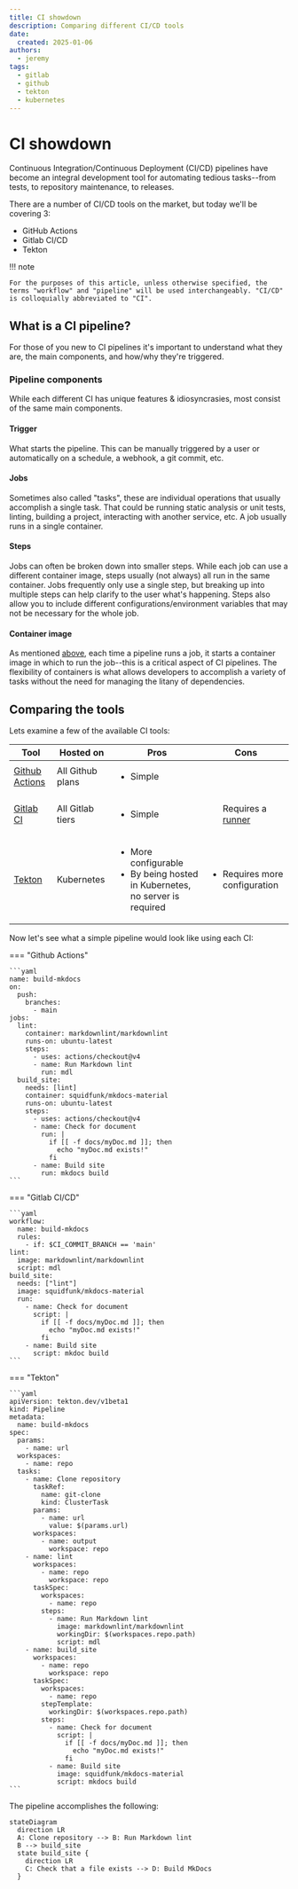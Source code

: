 ```yaml
---
title: CI showdown
description: Comparing different CI/CD tools
date:
  created: 2025-01-06
authors:
  - jeremy
tags:
  - gitlab
  - github
  - tekton
  - kubernetes
---
```

# CI showdown

Continuous Integration/Continuous Deployment (CI/CD) pipelines have become an integral development tool for automating tedious tasks--from tests, to repository maintenance, to releases.

There are a number of CI/CD tools on the market, but today we'll be covering 3:

- GitHub Actions
- Gitlab CI/CD
- Tekton

!!! note

    For the purposes of this article, unless otherwise specified, the terms "workflow" and "pipeline" will be used interchangeably. "CI/CD" is colloquially abbreviated to "CI".

## What is a CI pipeline?

For those of you new to CI pipelines it's important to understand what they are, the main components, and how/why they're triggered.

### Pipeline components

While each different CI has unique features & idiosyncrasies, most consist of the same main components.

#### Trigger

What starts the pipeline. This can be manually triggered by a user or automatically on a schedule, a webhook, a git commit, etc.

#### Jobs

Sometimes also called "tasks", these are individual operations that usually accomplish a single task. That could be running static analysis or unit tests, linting, building a project, interacting with another service, etc. A job usually runs in a single container.

#### Steps

Jobs can often be broken down into smaller steps. While each job can use a different container image, steps usually (not always) all run in the same container. Jobs frequently only use a single step, but breaking up into multiple steps can help clarify to the user what's happening. Steps also allow you to include different configurations/environment variables that may not be necessary for the whole job.

#### Container image

As mentioned [above](#jobs), each time a pipeline runs a job, it starts a container image in which to run the job--this is a critical aspect of CI pipelines. The flexibility of containers is what allows developers to accomplish a variety of tasks without the need for managing the litany of dependencies.

## Comparing the tools

Lets examine a few of the available CI tools:

| Tool | Hosted on | Pros | Cons |
| --- | --- | --- | --- |
| [Github Actions](https://github.com/features/actions) | All Github plans | <ul><li>Simple</li></ul> | <ul></ul> |
| [Gitlab CI](https://docs.gitlab.com/ee/ci/) | All Gitlab tiers | <ul><li>Simple</li></ul> | <ul>Requires a [runner](https://docs.gitlab.com/runner/)</ul> |
| [Tekton](https://tekton.dev/) | Kubernetes | <ul><li>More configurable</li><li>By being hosted in Kubernetes, no server is required</li></ul> | <ul><li>Requires more configuration</li></ul> |

Now let's see what a simple pipeline would look like using each CI:

=== "Github Actions"

    ```yaml
    name: build-mkdocs
    on:
      push:
        branches:
          - main
    jobs:
      lint:
        container: markdownlint/markdownlint
        runs-on: ubuntu-latest
        steps:
          - uses: actions/checkout@v4
          - name: Run Markdown lint
            run: mdl
      build_site:
        needs: [lint]
        container: squidfunk/mkdocs-material
        runs-on: ubuntu-latest
        steps:
          - uses: actions/checkout@v4
          - name: Check for document
            run: |
              if [[ -f docs/myDoc.md ]]; then
                echo "myDoc.md exists!"
              fi
          - name: Build site
            run: mkdocs build
    ```

=== "Gitlab CI/CD"

    ```yaml
    workflow:
      name: build-mkdocs
      rules:
        - if: $CI_COMMIT_BRANCH == 'main'
    lint:
      image: markdownlint/markdownlint
      script: mdl
    build_site:
      needs: ["lint"]
      image: squidfunk/mkdocs-material
      run:
        - name: Check for document
          script: |
            if [[ -f docs/myDoc.md ]]; then
              echo "myDoc.md exists!"
            fi
        - name: Build site
          script: mkdoc build
    ```

=== "Tekton"

    ```yaml
    apiVersion: tekton.dev/v1beta1
    kind: Pipeline
    metadata:
      name: build-mkdocs
    spec:
      params:
        - name: url
      workspaces:
        - name: repo
      tasks:
        - name: Clone repository
          taskRef:
            name: git-clone
            kind: ClusterTask
          params:
            - name: url
              value: $(params.url)
          workspaces:
            - name: output
              workspace: repo
        - name: lint
          workspaces:
            - name: repo
              workspace: repo
          taskSpec:
            workspaces:
              - name: repo
            steps:
              - name: Run Markdown lint
                image: markdownlint/markdownlint
                workingDir: $(workspaces.repo.path)
                script: mdl
        - name: build_site
          workspaces:
            - name: repo
              workspace: repo
          taskSpec:
            workspaces:
              - name: repo
            stepTemplate:
              workingDir: $(workspaces.repo.path)
            steps:
              - name: Check for document
                script: |
                  if [[ -f docs/myDoc.md ]]; then
                    echo "myDoc.md exists!"
                  fi
              - name: Build site
                image: squidfunk/mkdocs-material
                script: mkdocs build
    ```

The pipeline accomplishes the following: 

```mermaid
stateDiagram
  direction LR
  A: Clone repository --> B: Run Markdown lint
  B --> build_site
  state build_site {
    direction LR
    C: Check that a file exists --> D: Build MkDocs
  }
```


<div hidden>

#### AI

# ChatGPT

### Comparing GitHub Actions, GitLab CI, and Tekton: Similarities, Differences, Pros, and Cons

Continuous Integration (CI) tools play a critical role in modern software development by automating code integration, testing, and deployment processes. GitHub Actions, GitLab CI, and Tekton are three popular CI tools that cater to various workflows. This article explores their similarities, differences, and the advantages and disadvantages of each.

---

### **Similarities**

1. **Automation of CI/CD Pipelines**
   All three tools support creating, managing, and automating CI/CD pipelines for tasks like building, testing, and deploying code.

2. **Integration with Source Code Management (SCM)**
   - GitHub Actions integrates seamlessly with GitHub repositories.
   - GitLab CI is a native feature of GitLab.
   - Tekton, while independent of a specific SCM, integrates well with Git-based workflows.

3. **Support for Containerized Workflows**
   They all support containerized environments using Docker images, enabling scalable, consistent builds and deployments.

4. **Extensibility**
   These tools offer extensions or plugins:
   - GitHub Actions has a vast marketplace.
   - GitLab CI supports custom scripts and integrations.
   - Tekton allows building custom reusable tasks.

---

### **Differences**

| Feature                | GitHub Actions                   | GitLab CI                       | Tekton                             |
|------------------------|----------------------------------|---------------------------------|------------------------------------|
| **Hosting**            | GitHub-hosted and self-hosted runners | GitLab-hosted and self-managed runners | Fully self-hosted                  |
| **Ease of Use**        | Simple YAML-based workflow files | YAML files with tighter GitLab integration | Advanced configuration via Kubernetes CRDs |
| **Platform Dependency**| Tied to GitHub repositories      | Tied to GitLab repositories     | Repository-agnostic                |
| **Pricing**            | Free for public repos, limited free tier for private repos | Free tier available, with more features in paid plans | Open-source and free, but requires infrastructure |
| **Pipeline Orchestration** | Direct YAML configuration       | Built-in integration with GitLab | Kubernetes-native orchestration    |
| **Scalability**        | Limited to GitHub’s infrastructure for hosted runners | Scales within GitLab ecosystem   | Kubernetes’ inherent scalability   |

---

### **Pros and Cons**

#### **GitHub Actions**
**Pros**
- Seamless GitHub integration for repository management.
- Large marketplace with prebuilt actions.
- User-friendly YAML configuration for workflows.
- Hosted runners reduce setup effort.

**Cons**
- Tied to GitHub repositories, limiting flexibility.
- Hosted runners may have resource limitations for large-scale projects.
- Limited free tier for private repositories.

#### **GitLab CI**
**Pros**
- Native to GitLab, providing streamlined integration with its SCM and DevOps features.
- Flexible runner options (hosted and self-managed).
- Advanced features like security scanning and monitoring in higher-tier plans.

**Cons**
- Free tier offers fewer compute minutes compared to GitHub Actions.
- Requires GitLab as the SCM, reducing flexibility for teams using other platforms.

#### **Tekton**
**Pros**
- Kubernetes-native, enabling scalable and cloud-native pipeline orchestration.
- Repository-agnostic, supporting a wide variety of use cases.
- Highly customizable and extensible.

**Cons**
- Steeper learning curve due to Kubernetes-focused setup.
- Requires infrastructure management and Kubernetes expertise.
- Limited community resources compared to GitHub Actions and GitLab CI.

---

### **Which Should You Choose?**

- **Choose GitHub Actions** if your projects are hosted on GitHub and you need a simple, integrated CI/CD tool with minimal setup.
- **Choose GitLab CI** if your team uses GitLab as an all-in-one DevOps platform and requires native features like issue tracking and security scans.
- **Choose Tekton** if you are looking for a Kubernetes-native, highly scalable, and flexible CI/CD solution for advanced workflows and multi-cloud environments.

Each of these tools serves a distinct audience, so the best choice depends on your specific requirements, technical expertise, and ecosystem preferences.

# Copilot

I apologize for any inconvenience. Let me provide you with a comprehensive comparison of GitHub Actions, GitLab CI, and Tekton, covering their similarities, differences, pros, and cons.

### GitHub Actions
**Similarities:**
- **Automation**: Automates software workflows, similar to GitLab CI and Tekton.
- **Integration**: Integrates seamlessly with GitHub repositories.
- **Extensibility**: Supports custom actions and a marketplace for sharing actions.

**Differences:**
- **Ease of Use**: Intuitive interface directly within GitHub.
- **Community**: Large community and marketplace for pre-built actions.
- **Pricing**: Offers generous free tier for open-source projects.

**Pros:**
- **Seamless GitHub Integration**: Directly tied to GitHub, making setup easy for GitHub users.
- **Marketplace**: Rich ecosystem of actions created by the community.
- **Flexibility**: Supports various triggers and custom workflows.

**Cons:**
- **Limited Outside GitHub**: Best suited for GitHub repositories, less integration with other platforms.
- **Complexity for Large Projects**: May require more setup for complex workflows.

### GitLab CI
**Similarities:**
- **CI/CD Pipelines**: Automates the build, test, and deployment process.
- **Integration**: Built-in with GitLab repositories, like GitHub Actions with GitHub.
- **Flexibility**: Supports various programming languages and platforms.

**Differences:**
- **Complete DevOps Solution**: Provides a full suite of DevOps tools (issue tracking, container registry, etc.).
- **Docker Integration**: Strong native support for Docker.
- **Self-Hosting**: Can be self-hosted on your infrastructure.

**Pros:**
- **Comprehensive Toolset**: All-in-one DevOps platform with integrated features.
- **Flexibility**: Easily configurable and supports complex workflows.
- **Free for Self-Hosting**: Cost-effective for private projects on self-hosted servers.

**Cons:**
- **Resource Intensive**: Self-hosting requires significant resources and maintenance.
- **Steeper Learning Curve**: May require more time to master all features.

### Tekton
**Similarities:**
- **Kubernetes-Native**: CI/CD pipelines designed to run on Kubernetes, like GitHub Actions and GitLab CI can integrate with Kubernetes.
- **Extensibility**: Highly extensible and modular.

**Differences:**
- **Flexibility**: Designed as a flexible, Kubernetes-native framework.
- **Vendor-Neutral**: Does not tie to a specific version control system or CI/CD platform.
- **Custom Resources**: Uses Kubernetes Custom Resource Definitions (CRDs).

**Pros:**
- **Kubernetes Integration**: Perfect for cloud-native applications and Kubernetes clusters.
- **Modularity**: Highly modular, allowing for custom pipeline components.
- **Vendor-Agnostic**: Flexible and can be used with various platforms.

**Cons:**
- **Complexity**: Requires a good understanding of Kubernetes and CRDs.
- **Setup Time**: Initial setup can be time-consuming compared to more integrated solutions.

### Conclusion
Choosing between GitHub Actions, GitLab CI, and Tekton depends on your specific needs and existing infrastructure:

- **GitHub Actions**: Ideal for GitHub users looking for an easy-to-use, integrated CI/CD solution with a large marketplace.
- **GitLab CI**: Best for teams seeking a comprehensive DevOps platform with robust features and self-hosting capabilities.
- **Tekton**: Suited for advanced users who need a flexible, Kubernetes-native CI/CD solution with modular components.

I hope this provides a clear comparison and helps you decide which tool fits your needs best! If you need any further details or have specific questions, feel free to ask.

# perplexity

Write an article comparing the similarities, differences, pros, and cons of the following CI tools: GitHub actions, Gitlab ci, and tekton

### Comparison of GitHub Actions, GitLab CI, and Tekton

#### **Similarities**
- **CI/CD Automation**: All three tools enable automation of build, test, and deployment processes using YAML configurations[2][5].
- **Scalability**: GitLab CI and Tekton excel in container-based scalability, while GitHub Actions scales with cloud infrastructure[4].
- **Integration**: GitHub Actions integrates tightly with GitHub, GitLab CI with the GitLab ecosystem, and Tekton with Kubernetes environments[1][4].

#### **Differences**
| Feature              | GitHub Actions                     | GitLab CI                      | Tekton                          |
|----------------------|-------------------------------------|--------------------------------|---------------------------------|
| **Ease of Use**      | Simple for GitHub users         | Intuitive UI, supports runners | Steep learning curve        |
| **Pricing**          | Usage-based                    | Free for self-hosted setups | Open-source and free        |
| **Modularity**       | Limited customization           | Moderate flexibility       | Highly modular/customizable |
| **Target Audience**  | GitHub-centric teams            | Comprehensive DevOps teams  | Kubernetes-native workflows |

#### **Pros**
- **GitHub Actions**: Seamless integration with GitHub, vast marketplace for pre-built actions, event-driven workflows[2][8].
- **GitLab CI**: Advanced pipeline features (e.g., multi-stage workflows), built-in DevOps tools like container registry[4][12].
- **Tekton**: Kubernetes-native design, extreme configurability, reusable components for custom pipelines[1][6].

#### **Cons**
- **GitHub Actions**: Tied to GitHub ecosystem; costs can rise with heavy usage[9].
- **GitLab CI**: Requires setup for non-GitLab environments; fewer third-party integrations[2][12].
- **Tekton**: Complex setup; frequent API changes; lacks built-in dashboards without additional configuration[6][11].

#### **Conclusion**
- Use **GitHub Actions** for simplicity and GitHub-centric projects.
- Opt for **GitLab CI** for a full-featured DevOps platform.
- Choose **Tekton** if you need Kubernetes-native pipelines with high customization.

Citations:
[1] GitHub Actions vs Tekton comparison - PeerSpot https://www.peerspot.com/products/comparisons/github-actions_vs_tekton
[2] GitHub Actions vs GitLab CI/CD: Key Differences Explained https://startup-house.com/blog/github-actions-vs-gitlab-ci-cd-key-differences
[3] Continuous Integration Tools for DevOps - Jenkins vs. GitLab CI vs ... https://attractgroup.com/blog/continuous-integration-tools-for-devops-jenkins-vs-gitlab-ci-vs-github-action/
[4] GitHub Actions vs Bitbucket Pipelines vs GitLab CI vs Tekton - Stakater https://www.stakater.com/post/github-actions-vs-bitbucket-pipelines-vs-gitlab-ci-vs-tekton-bestcicdtool
[5] Migrating from GitHub Actions - GitLab Documentation https://docs.gitlab.com/ee/ci/migration/github_actions.html
[6] Tekton vs Jenkins: Head-to-head comparison - Stakater https://www.stakater.com/post/tekton-vs-jenkins-head-to-head-comparison
[7] Gitlab CI vs Jenkins vs GitHub Actions : r/devops - Reddit https://www.reddit.com/r/devops/comments/105a2bn/gitlab_ci_vs_jenkins_vs_github_actions/
[8] GitHub Actions Vs. GitLab CI - Nira https://nira.com/github-actions-vs-gitlab-ci/
[9] What are the differences between GitHub Actions and other CI tools ... https://stackoverflow.com/questions/52953357/what-are-the-differences-between-github-actions-and-other-ci-tools-like-jenkins
[10] GitHub Actions vs GitLab Comparison 2025 - PeerSpot https://www.peerspot.com/products/comparisons/github-actions_vs_gitlab
[11] Tekton CI, part I, a gentle introduction - DEV Community https://dev.to/leandronsp/tekton-ci-part-i-a-gentle-introduction-ilj
[12] GitLab CI/CD vs. GitHub Actions - Graphite.dev https://graphite.dev/guides/gitlab-cicd--vs-github-actions

# Claude

# A Comparison of Modern CI/CD Tools

## Introduction
Continuous Integration (CI) tools have become essential in modern software development. This article compares three popular options: GitHub Actions, GitLab CI, and Tekton, examining their key features, strengths, and limitations.

## GitHub Actions

### Overview
GitHub Actions is GitHub's native CI/CD solution, tightly integrated with GitHub repositories.

### Pros
- Native integration with GitHub repositories
- Large marketplace of pre-built actions
- Free for public repositories
- Simple learning curve
- Excellent documentation
- Works well with most cloud providers
- Easy setup and configuration

### Cons
- Limited self-hosted runner management options
- Can become expensive for heavy private repository usage
- Dependent on GitHub ecosystem
- Limited customization compared to alternatives

### Key Features
- YAML-based workflow configuration
- Matrix builds support
- Built-in secret management
- Reusable workflows and composite actions
- Automated container publishing
- Event-driven workflows

## GitLab CI

### Overview
GitLab CI is part of GitLab's complete DevOps platform, offering end-to-end development tools.

### Pros
- Complete DevOps platform integration
- Built-in container registry
- Advanced pipeline visualization
- Strong security scanning features
- Excellent documentation
- Flexible deployment options
- Powerful caching mechanisms

### Cons
- Can be resource-intensive
- More complex setup compared to GitHub Actions
- Higher learning curve
- Can be expensive at scale

### Key Features
- Auto DevOps capabilities
- Built-in security scanning
- Container scanning
- Dependency scanning
- Advanced pipeline scheduling
- Multiple deployment targets
- Environment management

## Tekton

### Overview
Tekton is a Kubernetes-native CI/CD solution, focusing on creating reusable, modular components.

### Pros
- Cloud-native architecture
- Highly scalable
- Extremely flexible and customizable
- Vendor-neutral
- Strong community backing
- Great for microservices
- Excellent resource utilization

### Cons
- Steep learning curve
- Requires Kubernetes expertise
- Complex initial setup
- Less mature ecosystem
- Fewer pre-built components

### Key Features
- Custom resource definitions (CRDs)
- Pipeline as code
- Reusable task definitions
- Native Kubernetes integration
- Modular architecture
- Extensible through custom tasks

## Use Case Comparison

### GitHub Actions is Best For:
- Small to medium-sized teams
- Open source projects
- Teams already using GitHub
- Projects needing quick setup
- Basic to moderate CI/CD requirements

### GitLab CI is Best For:
- Enterprise organizations
- Teams needing complete DevOps solutions
- Projects requiring advanced security features
- Complex pipeline requirements
- Teams wanting integrated tools

### Tekton is Best For:
- Kubernetes-native applications
- Microservices architectures
- Large-scale deployments
- Teams with strong Kubernetes expertise
- Organizations requiring maximum flexibility

## Configuration Examples

### GitHub Actions
```yaml
name: CI
on: [push]
jobs:
  build:
    runs-on: ubuntu-latest
    steps:
      - uses: actions/checkout@v2
      - name: Build
        run: |
          npm install
          npm run build
```

### GitLab CI
```yaml
stages:
  - build
  - test

build:
  stage: build
  script:
    - npm install
    - npm run build

test:
  stage: test
  script:
    - npm run test
```

### Tekton
```yaml
apiVersion: tekton.dev/v1beta1
kind: Task
metadata:
  name: build-app
spec:
  steps:
    - name: build
      image: node:14
      script: |
        npm install
        npm run build
```

## Cost Structure

### GitHub Actions
- Free tier: 2,000 minutes/month for public repos
- Pay-per-minute for private repos
- Self-hosted runners available
- Matrix pricing based on usage

### GitLab CI
- Free tier available
- Premium features require subscription
- Self-hosted option available
- Usage-based pricing for GitLab.com

### Tekton
- Open-source and free
- Costs primarily from:
  - Kubernetes infrastructure
  - Operational overhead
  - Training and maintenance

## Integration Capabilities

### GitHub Actions
- Excellent GitHub ecosystem integration
- Large marketplace
- Good cloud provider support
- Basic external tool integration

### GitLab CI
- Complete DevOps platform integration
- Built-in container registry
- Comprehensive API
- Strong security tools integration

### Tekton
- Native Kubernetes integration
- Flexible source control integration
- Cloud-native tool integration
- Custom resource extension support

## Conclusion

The choice between these tools depends on several factors:

- **GitHub Actions** is ideal for teams already using GitHub who need a simple, effective CI solution with minimal setup.
- **GitLab CI** suits organizations needing a complete DevOps platform with strong security features and integrated tools.
- **Tekton** is perfect for teams building cloud-native applications on Kubernetes who need maximum flexibility and scalability.

Consider your team's expertise, existing infrastructure, scaling requirements, and budget when making your decision.
</div>
